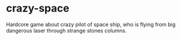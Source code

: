 # crazy-space
Hardcore game about crazy pilot of space ship, who is flying from big dangerous laser through strange stones columns.
